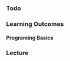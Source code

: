 ### Todo

### Learning Outcomes

#### Programing Basics


<panel type="warning" header="`W3._` **Can write a program with loops**" no-close>

<panel type="warning" header="`W3._a` Can use `while` loops" no-close>
  <include src="../../programming/while/text.md" />
</panel>
<panel type="warning" header="`W3._b` Can use `for` loops" no-close>
  <include src="../../programming/for/text.md" />
</panel>

</panel>

<panel type="warning" header="`W3._` **Can terminate programs early**" no-close>

<panel type="warning" header="`W3._a` Can import modules" no-close>
  <include src="../../programming/import/text.md" />
</panel>
<panel type="warning" header="`W3._b` Can use `sys.exit()`" no-close>
  <include src="../../programming/exit/text.md" />
</panel>
  
</panel>

<panel type="warning" header="`W3._` **Can write functions**" no-close>

<panel type="warning" header="`W3._a` Can define a simple function" no-close>
  <include src="../../programming/functions-def/text.md" />
</panel>
<panel type="warning" header="`W3._b` Can write a function that takes arguments" no-close>
  <include src="../../programming/functions-arguments/text.md" />
</panel>
<panel type="warning" header="`W3._c` Can write a function that returns a value" no-close>
  <include src="../../programming/functions-return/text.md" />
</panel>
  
</panel>

### Lecture